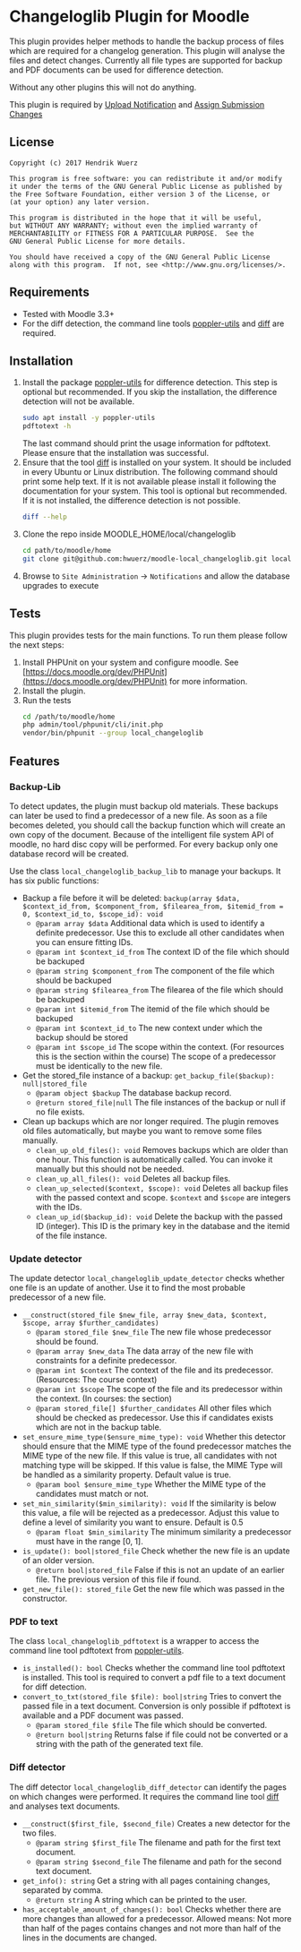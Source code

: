 Changeloglib Plugin for Moodle
==============================

This plugin provides helper methods to handle the backup process of files which are required
for a changelog generation. 
This plugin will analyse the files and detect changes. 
Currently all file types are supported for backup and PDF documents can be used for difference
detection. 

Without any other plugins this will not do anything.

This plugin is required by [Upload Notification](https://github.com/hwuerz/moodle-local_uploadnotification) and [Assign Submission Changes](https://github.com/hwuerz/moodle-assignsubmission_changes)

License
-------

    Copyright (c) 2017 Hendrik Wuerz

    This program is free software: you can redistribute it and/or modify
    it under the terms of the GNU General Public License as published by
    the Free Software Foundation, either version 3 of the License, or
    (at your option) any later version.

    This program is distributed in the hope that it will be useful,
    but WITHOUT ANY WARRANTY; without even the implied warranty of
    MERCHANTABILITY or FITNESS FOR A PARTICULAR PURPOSE.  See the
    GNU General Public License for more details.

    You should have received a copy of the GNU General Public License
    along with this program.  If not, see <http://www.gnu.org/licenses/>.

Requirements
------------
* Tested with Moodle 3.3+
* For the diff detection, the command line tools [poppler-utils](https://wiki.ubuntuusers.de/poppler-utils/) and [diff](https://wiki.ubuntuusers.de/diff/) are required.

Installation
--------

1. Install the package [poppler-utils](https://wiki.ubuntuusers.de/poppler-utils/) for difference detection. This step is optional but recommended. If you skip the installation, the difference detection will not be available.
    ```bash
    sudo apt install -y poppler-utils
    pdftotext -h
    ```
    The last command should print the usage information for pdftotext. Please ensure that the installation was successful. 
2. Ensure that the tool [diff](https://wiki.ubuntuusers.de/diff/) is installed on your system. It should be included in every Ubuntu or Linux distribution. The following command should print some help text. If it is not available please install it following the documentation for your system. This tool is optional but recommended. If it is not installed, the difference detection is not possible.
    ```bash
    diff --help
    ```
3. Clone the repo inside MOODLE_HOME/local/changeloglib
   ```bash
   cd path/to/moodle/home
   git clone git@github.com:hwuerz/moodle-local_changeloglib.git local/changeloglib
   ```
4. Browse to `Site Administration` -> `Notifications` and allow the database upgrades to execute

Tests
------

This plugin provides tests for the main functions. To run them please follow the next steps:

1. Install PHPUnit on your system and configure moodle. See [https://docs.moodle.org/dev/PHPUnit](https://docs.moodle.org/dev/PHPUnit) for more information.
2. Install the plugin.
3. Run the tests
    ```bash
    cd /path/to/moodle/home
    php admin/tool/phpunit/cli/init.php
    vendor/bin/phpunit --group local_changeloglib
    ``` 

Features
--------

### Backup-Lib
To detect updates, the plugin must backup old materials. These backups can later be used to find a predecessor of a new file. As soon as a file becomes deleted, you should call the backup function which will create an own copy of the document. Because of the intelligent file system API of moodle, no hard disc copy will be performed. For every backup only one database record will be created.

Use the class `local_changeloglib_backup_lib` to manage your backups. It has six public functions:
* Backup a file before it will be deleted: `backup(array $data, $context_id_from, $component_from, $filearea_from, $itemid_from = 0, $context_id_to, $scope_id): void`
   * `@param array $data` Additional data which is used to identify a definite predecessor. Use this to exclude all other candidates when you can ensure fitting IDs.
   * `@param int $context_id_from` The context ID of the file which should be backuped
   * `@param string $component_from` The component of the file which should be backuped
   * `@param string $filearea_from` The filearea of the file which should be backuped
   * `@param int $itemid_from` The itemid of the file which should be backuped
   * `@param int $context_id_to` The new context under which the backup should be stored
   * `@param int $scope_id` The scope within the context. (For resources this is the section within the course) The scope of a predecessor must be identically to the new file.
* Get the stored_file instance of a backup: `get_backup_file($backup): null|stored_file`
   * `@param object $backup` The database backup record.
   * `@return stored_file|null` The file instances of the backup or null if no file exists.
* Clean up backups which are nor longer required. The plugin removes old files automatically, but maybe you want to remove some files manually.
   * `clean_up_old_files(): void` Removes backups which are older than one hour. This function is automatically called. You can invoke it manually but this should not be needed.
   * `clean_up_all_files(): void` Deletes all backup files.
   * `clean_up_selected($context, $scope): void` Deletes all backup files with the passed context and scope. `$context` and `$scope` are integers with the IDs.
   * `clean_up_id($backup_id): void` Delete the backup with the passed ID (integer). This ID is the primary key in the database and the itemid of the file instance.
   
### Update detector
The update detector `local_changeloglib_update_detector` checks whether one file is an update of another. Use it to find the most probable predecessor of a new file.
* `__construct(stored_file $new_file, array $new_data, $context, $scope, array $further_candidates)`
   * `@param stored_file $new_file` The new file whose predecessor should be found.
   * `@param array $new_data` The data array of the new file with constraints for a definite predecessor.
   * `@param int $context` The context of the file and its predecessor. (Resources: The course context)
   * `@param int $scope` The scope of the file and its predecessor within the context. (In courses: the section)
   * `@param stored_file[] $further_candidates` All other files which should be checked as predecessor. Use this if candidates exists which are not in the backup table.
* `set_ensure_mime_type($ensure_mime_type): void` Whether this detector should ensure that the MIME type of the found predecessor matches the MIME type of the new file. If this value is true, all candidates with not matching type will be skipped. If this value is false, the MIME Type will be handled as a similarity property. Default value is true.
   * `@param bool $ensure_mime_type` Whether the MIME type of the candidates must match or not.
* `set_min_similarity($min_similarity): void` If the similarity is below this value, a file will be rejected as a predecessor. Adjust this value to define a level of similarity you want to ensure. Default is 0.5
   * `@param float $min_similarity` The minimum similarity a predecessor must have in the range \[0, 1\].
* `is_update(): bool|stored_file` Check whether the new file is an update of an older version.
   * `@return bool|stored_file` False if this is not an update of an earlier file. The previous version of this file if found.
* `get_new_file(): stored_file` Get the new file which was passed in the constructor.

### PDF to text
The class `local_changeloglib_pdftotext` is a wrapper to access the command line tool pdftotext from [poppler-utils](https://wiki.ubuntuusers.de/poppler-utils/).
* `is_installed(): bool` Checks whether the command line tool pdftotext is installed. This tool is required to convert a pdf file to a text document for diff detection.
* `convert_to_txt(stored_file $file): bool|string` Tries to convert the passed file in a text document. Conversion is only possible if pdftotext is available and a PDF document was passed.
   * `@param stored_file $file` The file which should be converted.
   * `@return bool|string` Returns false if file could not be converted or a string with the path of the generated text file.

### Diff detector
The diff detector `local_changeloglib_diff_detector` can identify the pages on which changes were performed. It requires the command line tool [diff](https://wiki.ubuntuusers.de/diff/) and analyses text documents. 
* `__construct($first_file, $second_file)` Creates a new detector for the two files.
   * `@param string $first_file` The filename and path for the first text document.
   * `@param string $second_file` The filename and path for the second text document.
* `get_info(): string` Get a string with all pages containing changes, separated by comma.
   * `@return string` A string which can be printed to the user.
* `has_acceptable_amount_of_changes(): bool` Checks whether there are more changes than allowed for a predecessor. Allowed means: Not more than half of the pages contains changes and not more than half of the lines in the documents are changed.
